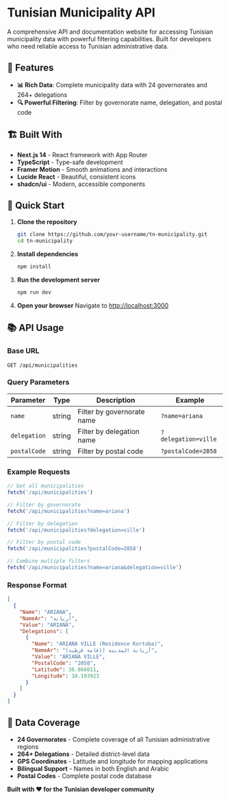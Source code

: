 # Tunisian Municipality API

A comprehensive API and documentation website for accessing Tunisian municipality data with powerful filtering capabilities. Built for developers who need reliable access to Tunisian administrative data.

## 🌟 Features

- **📊 Rich Data**: Complete municipality data with 24 governorates and 264+ delegations
- **🔍 Powerful Filtering**: Filter by governorate name, delegation, and postal code

## 🏗️ Built With

- **Next.js 14** - React framework with App Router
- **TypeScript** - Type-safe development
- **Framer Motion** - Smooth animations and interactions
- **Lucide React** - Beautiful, consistent icons
- **shadcn/ui** - Modern, accessible components

## 🚀 Quick Start

1. **Clone the repository**
   ```bash
   git clone https://github.com/your-username/tn-municipality.git
   cd tn-municipality
   ```

2. **Install dependencies**
   ```bash
   npm install
   ```

3. **Run the development server**
   ```bash
   npm run dev
   ```

4. **Open your browser**
   Navigate to [http://localhost:3000](http://localhost:3000)

## 📚 API Usage

### Base URL
```
GET /api/municipalities
```

### Query Parameters

| Parameter | Type | Description | Example |
|-----------|------|-------------|---------|
| `name` | string | Filter by governorate name | `?name=ariana` |
| `delegation` | string | Filter by delegation name | `?delegation=ville` |
| `postalCode` | string | Filter by postal code | `?postalCode=2058` |

### Example Requests

```javascript
// Get all municipalities
fetch('/api/municipalities')

// Filter by governorate
fetch('/api/municipalities?name=ariana')

// Filter by delegation
fetch('/api/municipalities?delegation=ville')

// Filter by postal code
fetch('/api/municipalities?postalCode=2058')

// Combine multiple filters
fetch('/api/municipalities?name=ariana&delegation=ville')
```

### Response Format

```json
[
  {
    "Name": "ARIANA",
    "NameAr": "أريانة",
    "Value": "ARIANA",
    "Delegations": [
      {
        "Name": "ARIANA VILLE (Residence Kortoba)",
        "NameAr": "أريانة المدينة (إقامة قرطبة)",
        "Value": "ARIANA VILLE",
        "PostalCode": "2058",
        "Latitude": 36.866011,
        "Longitude": 10.193923
      }
    ]
  }
]
```

## 🎯 Data Coverage

- **24 Governorates** - Complete coverage of all Tunisian administrative regions
- **264+ Delegations** - Detailed district-level data
- **GPS Coordinates** - Latitude and longitude for mapping applications
- **Bilingual Support** - Names in both English and Arabic
- **Postal Codes** - Complete postal code database


**Built with ❤️ for the Tunisian developer community**
